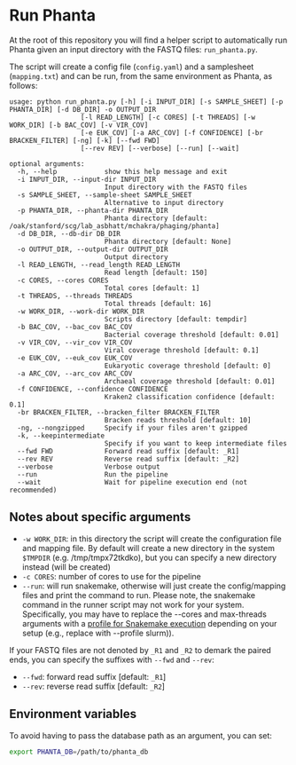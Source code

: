 # Run Phanta

At the root of this repository you will find a helper script to automatically
run Phanta given an input directory with the FASTQ files: `run_phanta.py`.

The script will create a config file (`config.yaml`) and a samplesheet (`mapping.txt`)
and can be run, from the same environment as Phanta, as follows:

```text
usage: python run_phanta.py [-h] [-i INPUT_DIR] [-s SAMPLE_SHEET] [-p PHANTA_DIR] [-d DB_DIR] -o OUTPUT_DIR
                  [-l READ_LENGTH] [-c CORES] [-t THREADS] [-w WORK_DIR] [-b BAC_COV] [-v VIR_COV]
                  [-e EUK_COV] [-a ARC_COV] [-f CONFIDENCE] [-br BRACKEN_FILTER] [-ng] [-k] [--fwd FWD]
                  [--rev REV] [--verbose] [--run] [--wait]

optional arguments:
  -h, --help            show this help message and exit
  -i INPUT_DIR, --input-dir INPUT_DIR
                        Input directory with the FASTQ files
  -s SAMPLE_SHEET, --sample-sheet SAMPLE_SHEET
                        Alternative to input directory
  -p PHANTA_DIR, --phanta-dir PHANTA_DIR
                        Phanta directory [default: /oak/stanford/scg/lab_asbhatt/mchakra/phaging/phanta]
  -d DB_DIR, --db-dir DB_DIR
                        Phanta directory [default: None]
  -o OUTPUT_DIR, --output-dir OUTPUT_DIR
                        Output directory
  -l READ_LENGTH, --read_length READ_LENGTH
                        Read length [default: 150]
  -c CORES, --cores CORES
                        Total cores [default: 1]
  -t THREADS, --threads THREADS
                        Total threads [default: 16]
  -w WORK_DIR, --work-dir WORK_DIR
                        Scripts directory [default: tempdir]
  -b BAC_COV, --bac_cov BAC_COV
                        Bacterial coverage threshold [default: 0.01]
  -v VIR_COV, --vir_cov VIR_COV
                        Viral coverage threshold [default: 0.1]
  -e EUK_COV, --euk_cov EUK_COV
                        Eukaryotic coverage threshold [default: 0]
  -a ARC_COV, --arc_cov ARC_COV
                        Archaeal coverage threshold [default: 0.01]
  -f CONFIDENCE, --confidence CONFIDENCE
                        Kraken2 classification confidence [default: 0.1]
  -br BRACKEN_FILTER, --bracken_filter BRACKEN_FILTER
                        Bracken reads threshold [default: 10]
  -ng, --nongzipped     Specify if your files aren't gzipped
  -k, --keepintermediate
                        Specify if you want to keep intermediate files
  --fwd FWD             Forward read suffix [default: _R1]
  --rev REV             Reverse read suffix [default: _R2]
  --verbose             Verbose output
  --run                 Run the pipeline
  --wait                Wait for pipeline execution end (not recommended)
  ```

## Notes about specific arguments

* `-w WORK_DIR`: in this directory the script will create the configuration file and mapping file. By default will create a new directory in the system `$TMPDIR` (e.g. /tmp/tmpx72tkdko), but you can specify a new directory instead (will be created)
* `-c CORES`: number of cores to use for the pipeline
* `--run`: will run snakemake, otherwise will just create the config/mapping files and print the command to run. Please note, the snakemake command in the runner script may not work for your system. Specifically, you may have to replace the --cores and max-threads arguments with a [profile for Snakemake execution](https://github.com/Snakemake-Profiles/) depending on your setup (e.g., replace with --profile slurm)).

If your FASTQ files are not denoted by `_R1` and `_R2` to demark the paired ends,
you can specify the suffixes with `--fwd` and `--rev`:
* `--fwd`: forward read suffix [default: `_R1`]
* `--rev`: reverse read suffix [default: `_R2`]

## Environment variables

To avoid having to pass the database path as an argument, you can set:

```bash
export PHANTA_DB=/path/to/phanta_db
```

